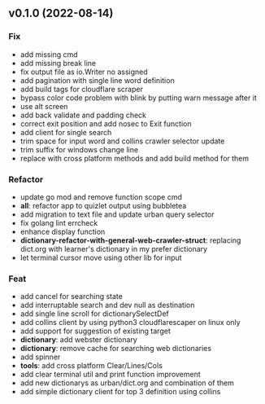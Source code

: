 ## v0.1.0 (2022-08-14)

### Fix

- add missing cmd
- add missing break line
- fix output file as io.Writer no assigned
- add pagination with single line word definition
- add build tags for cloudflare scraper
- bypass color code problem with blink by putting warn message after it
- use alt screen
- add back validate and padding check
- correct exit position and add nosec to Exit function
- add client for single search
- trim space for input word and collins crawler selector update
- trim suffix for windows change line
- replace with cross platform methods and add build method for them

### Refactor

- update go mod and remove function scope cmd
- **all**: refactor app to quizlet output using bubbletea
- add migration to text file and update urban query selector
- fix golang lint errcheck
- enhance display function
- **dictionary-refactor-with-general-web-crawler-struct**: replacing dict.org with learner's dictionary in my prefer dictionary
- let terminal cursor move using other lib for input

### Feat

- add cancel for searching state
- add interruptable search and dev null as destination
- add single line scroll for dictionarySelectDef
- add collins client by using python3 cloudflarescaper on linux only
- add support for suggestion of existing target
- **dictionary**: add webster dictionary
- **dictionary**: remove cache for searching web dictionaries
- add spinner
- **tools**: add cross platform Clear/Lines/Cols
- add clear terminal util and print function improvement
- add new dictionarys as urban/dict.org and combination of them
- add simple dictionary client for top 3 definition using collins
